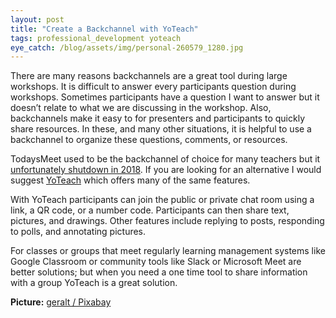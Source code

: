 ```yaml
---
layout: post
title: "Create a Backchannel with YoTeach"
tags: professional_development yoteach
eye_catch: /blog/assets/img/personal-260579_1280.jpg
---
```


There are many reasons backchannels are a great tool during large workshops.  It is difficult to answer every participants question during workshops.  Sometimes participants have a question I want to answer but it doesn’t relate to what we are discussing in the workshop.  Also, backchannels make it easy to for presenters and participants to quickly share resources.  In these, and many other situations, it is helpful to use a backchannel to organize these questions, comments, or resources.

<!--more-->

TodaysMeet used to be the backchannel of choice for many teachers but it [unfortunately shutdown in 2018](https://web.archive.org/web/20180621212521/http://blog.todaysmeet.com:80/farewell/).  If you are looking for an alternative I would suggest [YoTeach](https://yoteachapp.com/) which offers many of the same features.

With YoTeach participants can join the public or private chat room using a link, a QR code, or a number code.  Participants can then share text, pictures, and drawings.  Other features include replying to posts, responding to polls, and annotating pictures.

For classes or groups that meet regularly learning management systems like Google Classroom or community tools like Slack or Microsoft Meet are better solutions; but when you need a one time tool to share information with a group YoTeach is a great solution.

**Picture:** [geralt / Pixabay](https://pixabay.com/illustrations/personal-person-group-laptop-260579/)
